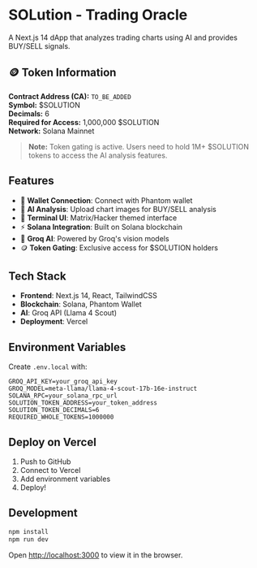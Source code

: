 # SOLution - Trading Oracle

A Next.js 14 dApp that analyzes trading charts using AI and provides BUY/SELL signals.

## 🪙 Token Information

**Contract Address (CA):** `TO_BE_ADDED`  
**Symbol:** $SOLUTION  
**Decimals:** 6  
**Required for Access:** 1,000,000 $SOLUTION  
**Network:** Solana Mainnet  

> **Note:** Token gating is active. Users need to hold 1M+ $SOLUTION tokens to access the AI analysis features.

## Features

- 🔗 **Wallet Connection**: Connect with Phantom wallet
- 🎯 **AI Analysis**: Upload chart images for BUY/SELL analysis
- 🎨 **Terminal UI**: Matrix/Hacker themed interface
- ⚡ **Solana Integration**: Built on Solana blockchain
- 🤖 **Groq AI**: Powered by Groq's vision models
- 🪙 **Token Gating**: Exclusive access for $SOLUTION holders

## Tech Stack

- **Frontend**: Next.js 14, React, TailwindCSS
- **Blockchain**: Solana, Phantom Wallet
- **AI**: Groq API (Llama 4 Scout)
- **Deployment**: Vercel

## Environment Variables

Create `.env.local` with:

```env
GROQ_API_KEY=your_groq_api_key
GROQ_MODEL=meta-llama/llama-4-scout-17b-16e-instruct
SOLANA_RPC=your_solana_rpc_url
SOLUTION_TOKEN_ADDRESS=your_token_address
SOLUTION_TOKEN_DECIMALS=6
REQUIRED_WHOLE_TOKENS=1000000
```

## Deploy on Vercel

1. Push to GitHub
2. Connect to Vercel
3. Add environment variables
4. Deploy!

## Development

```bash
npm install
npm run dev
```

Open [http://localhost:3000](http://localhost:3000) to view it in the browser.